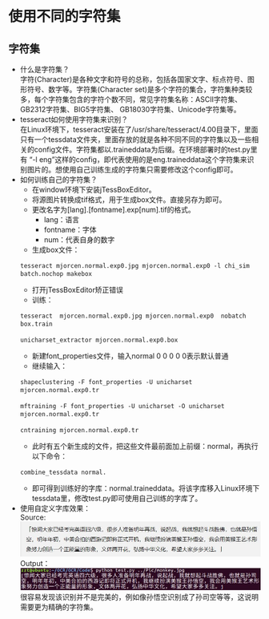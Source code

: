 # 使用不同的字符集 #
## 字符集
*   什么是字符集？  
字符(Character)是各种文字和符号的总称，包括各国家文字、标点符号、图形符号、数字等。字符集(Character set)是多个字符的集合，字符集种类较多，每个字符集包含的字符个数不同，常见字符集名称：ASCII字符集、GB2312字符集、BIG5字符集、 GB18030字符集、Unicode字符集等。
*   tesseract如何使用字符集来识别？  
在Linux环境下，tesseract安装在了/usr/share/tesseract/4.00目录下，里面只有一个tessdata文件夹，里面存放的就是各种不同不同的字符集以及一些相关的config文件。字符集都以.traineddata为后缀。在环境部署时的test.py里有 “-l eng”这样的config，即代表使用的是eng.traineddata这个字符集来识别图片的。想使用自己训练生成的字符集只需要修改这个config即可。
*   如何训练自己的字符集？  
    *   在window环境下安装jTessBoxEditor。  
    *   将源图片转换成tif格式，用于生成box文件。直接另存为即可。
    *   更改名字为[lang].[fontname].exp[num].tif的格式。  
        *   lang：语言
        *   fontname：字体
        *   num：代表自身的数字
    *   生成box文件：
    ```
    tesseract mjorcen.normal.exp0.jpg mjorcen.normal.exp0 -l chi_sim batch.nochop makebox
    ```
    *   打开jTessBoxEditor矫正错误
    *   训练：
    ```
    tesseract  mjorcen.normal.exp0.jpg mjorcen.normal.exp0  nobatch box.train

    unicharset_extractor mjorcen.normal.exp0.box
    ```
    *   新建font_properties文件，输入normal 0 0 0 0 0表示默认普通
    *   继续输入：
    ```
    shapeclustering -F font_properties -U unicharset mjorcen.normal.exp0.tr

    mftraining -F font_properties -U unicharset -O unicharset mjorcen.normal.exp0.tr

    cntraining mjorcen.normal.exp0.tr
    ```
    *   此时有五个新生成的文件，把这些文件最前面加上前缀：normal，再执行以下命令：
    ```
    combine_tessdata normal.
    ```
    *   即可得到训练好的字库：normal.traineddata。将该字库移入Linux环境下tessdata里，修改test.py即可使用自己训练的字库了。
*   使用自定义字库效果：  
Source:  
![](../Pic/monkey.jpg)
Output：
![](picture/monkey_output.jpg)  
很容易发现该识别并不是完美的，例如像孙悟空识别成了孙司空等等，这说明需要更为精确的字符集。

